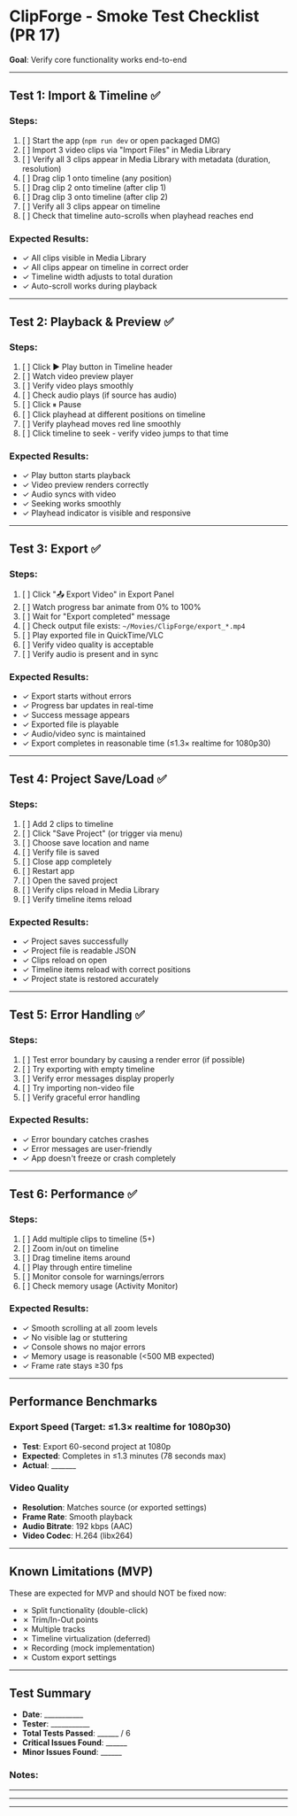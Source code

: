 # ClipForge - Smoke Test Checklist (PR 17)

**Goal**: Verify core functionality works end-to-end

---

## Test 1: Import & Timeline ✅

### Steps:
1. [ ] Start the app (`npm run dev` or open packaged DMG)
2. [ ] Import 3 video clips via "Import Files" in Media Library
3. [ ] Verify all 3 clips appear in Media Library with metadata (duration, resolution)
4. [ ] Drag clip 1 onto timeline (any position)
5. [ ] Drag clip 2 onto timeline (after clip 1)
6. [ ] Drag clip 3 onto timeline (after clip 2)
7. [ ] Verify all 3 clips appear on timeline
8. [ ] Check that timeline auto-scrolls when playhead reaches end

### Expected Results:
- ✓ All clips visible in Media Library
- ✓ All clips appear on timeline in correct order
- ✓ Timeline width adjusts to total duration
- ✓ Auto-scroll works during playback

---

## Test 2: Playback & Preview ✅

### Steps:
1. [ ] Click ▶ Play button in Timeline header
2. [ ] Watch video preview player
3. [ ] Verify video plays smoothly
4. [ ] Check audio plays (if source has audio)
5. [ ] Click ⏸ Pause
6. [ ] Click playhead at different positions on timeline
7. [ ] Verify playhead moves red line smoothly
8. [ ] Click timeline to seek - verify video jumps to that time

### Expected Results:
- ✓ Play button starts playback
- ✓ Video preview renders correctly
- ✓ Audio syncs with video
- ✓ Seeking works smoothly
- ✓ Playhead indicator is visible and responsive

---

## Test 3: Export ✅

### Steps:
1. [ ] Click "📤 Export Video" in Export Panel
2. [ ] Watch progress bar animate from 0% to 100%
3. [ ] Wait for "Export completed" message
4. [ ] Check output file exists: `~/Movies/ClipForge/export_*.mp4`
5. [ ] Play exported file in QuickTime/VLC
6. [ ] Verify video quality is acceptable
7. [ ] Verify audio is present and in sync

### Expected Results:
- ✓ Export starts without errors
- ✓ Progress bar updates in real-time
- ✓ Success message appears
- ✓ Exported file is playable
- ✓ Audio/video sync is maintained
- ✓ Export completes in reasonable time (≤1.3× realtime for 1080p30)

---

## Test 4: Project Save/Load ✅

### Steps:
1. [ ] Add 2 clips to timeline
2. [ ] Click "Save Project" (or trigger via menu)
3. [ ] Choose save location and name
4. [ ] Verify file is saved
5. [ ] Close app completely
6. [ ] Restart app
7. [ ] Open the saved project
8. [ ] Verify clips reload in Media Library
9. [ ] Verify timeline items reload

### Expected Results:
- ✓ Project saves successfully
- ✓ Project file is readable JSON
- ✓ Clips reload on open
- ✓ Timeline items reload with correct positions
- ✓ Project state is restored accurately

---

## Test 5: Error Handling ✅

### Steps:
1. [ ] Test error boundary by causing a render error (if possible)
2. [ ] Try exporting with empty timeline
3. [ ] Verify error messages display properly
4. [ ] Try importing non-video file
5. [ ] Verify graceful error handling

### Expected Results:
- ✓ Error boundary catches crashes
- ✓ Error messages are user-friendly
- ✓ App doesn't freeze or crash completely

---

## Test 6: Performance ✅

### Steps:
1. [ ] Add multiple clips to timeline (5+)
2. [ ] Zoom in/out on timeline
3. [ ] Drag timeline items around
4. [ ] Play through entire timeline
5. [ ] Monitor console for warnings/errors
6. [ ] Check memory usage (Activity Monitor)

### Expected Results:
- ✓ Smooth scrolling at all zoom levels
- ✓ No visible lag or stuttering
- ✓ Console shows no major errors
- ✓ Memory usage is reasonable (<500 MB expected)
- ✓ Frame rate stays ≥30 fps

---

## Performance Benchmarks

### Export Speed (Target: ≤1.3× realtime for 1080p30)
- **Test**: Export 60-second project at 1080p
- **Expected**: Completes in ≤1.3 minutes (78 seconds max)
- **Actual**: _______

### Video Quality
- **Resolution**: Matches source (or exported settings)
- **Frame Rate**: Smooth playback
- **Audio Bitrate**: 192 kbps (AAC)
- **Video Codec**: H.264 (libx264)

---

## Known Limitations (MVP)

These are expected for MVP and should NOT be fixed now:
- ✗ Split functionality (double-click)
- ✗ Trim/In-Out points
- ✗ Multiple tracks
- ✗ Timeline virtualization (deferred)
- ✗ Recording (mock implementation)
- ✗ Custom export settings

---

## Test Summary

- **Date**: ___________
- **Tester**: ___________
- **Total Tests Passed**: ______ / 6
- **Critical Issues Found**: ______
- **Minor Issues Found**: ______

### Notes:
___________________________________________
___________________________________________
___________________________________________

